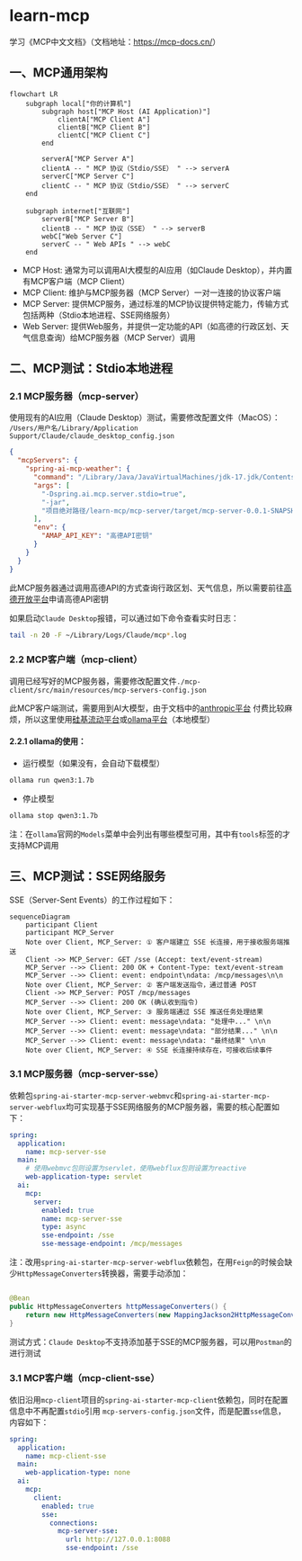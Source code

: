 # learn-mcp

学习《MCP中文文档》（文档地址：<https://mcp-docs.cn/>）

## 一、MCP通用架构

```mermaid
flowchart LR
    subgraph local["你的计算机"]
        subgraph host["MCP Host (AI Application)"]
            clientA["MCP Client A"]
            clientB["MCP Client B"]
            clientC["MCP Client C"]
        end

        serverA["MCP Server A"]
        clientA -- " MCP 协议（Stdio/SSE） " --> serverA
        serverC["MCP Server C"]
        clientC -- " MCP 协议（Stdio/SSE） " --> serverC
    end

    subgraph internet["互联网"]
        serverB["MCP Server B"]
        clientB -- " MCP 协议（SSE） " --> serverB
        webC["Web Server C"]
        serverC -- " Web APIs " --> webC
    end
```

* MCP Host: 通常为可以调用AI大模型的AI应用（如Claude Desktop），并内置有MCP客户端（MCP Client）
* MCP Client: 维护与MCP服务器（MCP Server）一对一连接的协议客户端
* MCP Server: 提供MCP服务，通过标准的MCP协议提供特定能力，传输方式包括两种（Stdio本地进程、SSE网络服务）
* Web Server: 提供Web服务，并提供一定功能的API（如高德的行政区划、天气信息查询）给MCP服务器（MCP Server）调用

## 二、MCP测试：Stdio本地进程

### 2.1 MCP服务器（mcp-server）

使用现有的AI应用（Claude Desktop）测试，需要修改配置文件（MacOS）：
`/Users/用户名/Library/Application Support/Claude/claude_desktop_config.json`

```json
{
  "mcpServers": {
    "spring-ai-mcp-weather": {
      "command": "/Library/Java/JavaVirtualMachines/jdk-17.jdk/Contents/Home/bin/java",
      "args": [
        "-Dspring.ai.mcp.server.stdio=true",
        "-jar",
        "项目绝对路径/learn-mcp/mcp-server/target/mcp-server-0.0.1-SNAPSHOT.jar"
      ],
      "env": {
        "AMAP_API_KEY": "高德API密钥"
      }
    }
  }
}
```

此MCP服务器通过调用高德API的方式查询行政区划、天气信息，所以需要前往[高德开放平台](https://lbs.amap.com/)申请高德API密钥

如果启动`Claude Desktop`报错，可以通过如下命令查看实时日志：

```bash
tail -n 20 -F ~/Library/Logs/Claude/mcp*.log
```

### 2.2 MCP客户端（mcp-client）

调用已经写好的MCP服务器，需要修改配置文件`./mcp-client/src/main/resources/mcp-servers-config.json`

此MCP客户端测试，需要用到AI大模型，由于文档中的[anthropic平台](https://www.anthropic.com/)
付费比较麻烦，所以这里使用[硅基流动平台](https://cloud.siliconflow.cn/)或[ollama平台](https://ollama.com/)（本地模型）

#### 2.2.1 ollama的使用：

* 运行模型（如果没有，会自动下载模型）

```bash
ollama run qwen3:1.7b
```

* 停止模型

```bash
ollama stop qwen3:1.7b
```

注：在`ollama`官网的`Models`菜单中会列出有哪些模型可用，其中有`tools`标签的才支持MCP调用

## 三、MCP测试：SSE网络服务

SSE（Server-Sent Events）的工作过程如下：

```mermaid
sequenceDiagram
    participant Client
    participant MCP_Server
    Note over Client, MCP_Server: ① 客户端建立 SSE 长连接，用于接收服务端推送
    Client ->> MCP_Server: GET /sse (Accept: text/event-stream)
    MCP_Server -->> Client: 200 OK + Content-Type: text/event-stream
    MCP_Server -->> Client: event: endpoint\ndata: /mcp/messages\n\n
    Note over Client, MCP_Server: ② 客户端发送指令，通过普通 POST
    Client ->> MCP_Server: POST /mcp/messages
    MCP_Server -->> Client: 200 OK (确认收到指令)
    Note over Client, MCP_Server: ③ 服务端通过 SSE 推送任务处理结果
    MCP_Server -->> Client: event: message\ndata: "处理中..." \n\n
    MCP_Server -->> Client: event: message\ndata: "部分结果..." \n\n
    MCP_Server -->> Client: event: message\ndata: "最终结果" \n\n
    Note over Client, MCP_Server: ④ SSE 长连接持续存在，可接收后续事件
```

### 3.1 MCP服务器（mcp-server-sse）

依赖包`spring-ai-starter-mcp-server-webmvc`和`spring-ai-starter-mcp-server-webflux`均可实现基于SSE网络服务的MCP服务器，需要的核心配置如下：

```yaml
spring:
  application:
    name: mcp-server-sse
  main:
    # 使用webmvc包则设置为servlet，使用webflux包则设置为reactive
    web-application-type: servlet
  ai:
    mcp:
      server:
        enabled: true
        name: mcp-server-sse
        type: async
        sse-endpoint: /sse
        sse-message-endpoint: /mcp/messages
```

注：改用`spring-ai-starter-mcp-server-webflux`依赖包，在用`Feign`的时候会缺少`HttpMessageConverters`转换器，需要手动添加：

```java

@Bean
public HttpMessageConverters httpMessageConverters() {
    return new HttpMessageConverters(new MappingJackson2HttpMessageConverter());
}
```

测试方式：`Claude Desktop`不支持添加基于SSE的MCP服务器，可以用`Postman`的进行测试

### 3.1 MCP客户端（mcp-client-sse）

依旧沿用`mcp-client`项目的`spring-ai-starter-mcp-client`依赖包，同时在配置信息中不再配置`stdio`引用
`mcp-servers-config.json`文件，而是配置`sse`信息，内容如下：

```yaml
spring:
  application:
    name: mcp-client-sse
  main:
    web-application-type: none
  ai:
    mcp:
      client:
        enabled: true
        sse:
          connections:
            mcp-server-sse:
              url: http://127.0.0.1:8088
              sse-endpoint: /sse
```
